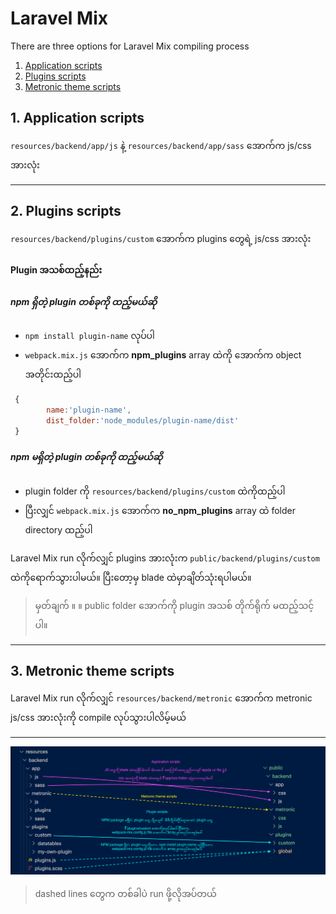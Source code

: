# Laravel Mix 

There are three options for Laravel Mix compiling process

1. [Application scripts](#application)
2. [Plugins scripts](#plugin)
3. [Metronic theme scripts](#metronic)

## 1. Application scripts <a name="application"></a>

`resources/backend/app/js` နဲ့ `resources/backend/app/sass` အောက်က js/css အားလုံး

------------------
## 2. Plugins scripts <a name="plugin"></a>

`resources/backend/plugins/custom` အောက်က plugins တွေရဲ့ js/css အားလုံး

#### Plugin အသစ်ထည့်နည်း 

##### npm ရှိတဲ့ plugin တစ်ခုကို ထည့်မယ်ဆို 
- `npm install plugin-name` လုပ်ပါ
- `webpack.mix.js` အောက်က **npm_plugins** array ထဲကို အောက်က object အတိုင်းထည့်ပါ 

```javascript
 {
        name:'plugin-name',
        dist_folder:'node_modules/plugin-name/dist'
 }
```

##### npm မရှိတဲ့ plugin တစ်ခုကို ထည့်မယ်ဆို 
- plugin folder ကို `resources/backend/plugins/custom` ထဲကိုထည့်ပါ
- ပြီးလျှင် `webpack.mix.js` အောက်က **no_npm_plugins** array ထဲ folder directory ထည့်ပါ 


Laravel Mix run လိုက်လျှင် plugins အားလုံးက `public/backend/plugins/custom` ထဲကိုရောက်သွားပါမယ်။ ပြီးတော့မှ blade ထဲမှာချိတ်သုံးရပါမယ်။ 

> မှတ်ချက် ။ ။ public folder အောက်ကို plugin အသစ် တိုက်ရိုက် မထည့်သင့်ပါ။

------------------

## 3. Metronic theme scripts <a name="metronic"></a>

Laravel Mix run လိုက်လျှင်  `resources/backend/metronic` အောက်က metronic js/css အားလုံးကို compile လုပ်သွားပါလိမ့်မယ် 

------------

<img src="asset.jpg">

> dashed lines တွေက တစ်ခါပဲ run ဖို့လိုအပ်တယ် 

